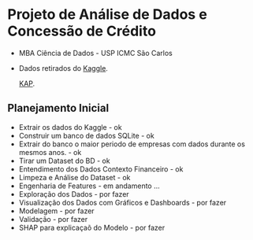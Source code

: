 # Projeto de Análise de Dados e Concessão de Crédito
* MBA Ciência de Dados - USP ICMC São Carlos

* Dados retirados do [Kaggle](https://www.kaggle.com/datasets/agrafintech/turkish-public-companies-balance-sheets-from-kap).

  [KAP](https://kap.org.tr/).

## Planejamento Inicial
* Extrair os dados do Kaggle - ok
* Construir um banco de dados SQLite - ok 
* Extrair do banco o maior periodo de empresas com dados durante os mesmos anos. - ok
* Tirar um Dataset do BD - ok
* Entendimento dos Dados Contexto Financeiro - ok
* Limpeza e Análise do Dataset - ok
* Engenharia de Features - em andamento ...
* Exploração dos Dados - por fazer
* Visualização dos Dados com Gráficos e Dashboards - por fazer
* Modelagem - por fazer
* Validação - por fazer 
* SHAP para explicaçaõ do Modelo - por fazer
